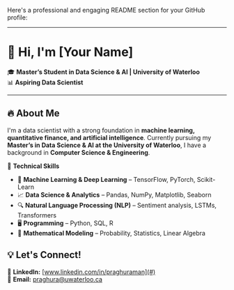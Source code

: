 Here's a professional and engaging README section for your GitHub profile:  

---

# 👋 Hi, I'm [Your Name]  

🎓 **Master’s Student in Data Science & AI | University of Waterloo**  
📊 **Aspiring Data Scientist**  

---

## 🔥 About Me  
I'm a data scientist with a strong foundation in **machine learning, quantitative finance, and artificial intelligence**. Currently pursuing my **Master’s in Data Science & AI at the University of Waterloo**, I have a background in **Computer Science & Engineering**.  

📌 **Technical Skills**  
- 🧠 **Machine Learning & Deep Learning** – TensorFlow, PyTorch, Scikit-Learn  
- 📈 **Data Science & Analytics** – Pandas, NumPy, Matplotlib, Seaborn  
- 🔍 **Natural Language Processing (NLP)** – Sentiment analysis, LSTMs, Transformers  
- 🖥️ **Programming** – Python, SQL, R  
- 🔢 **Mathematical Modeling** – Probability, Statistics, Linear Algebra  

## 💡 Let's Connect!  
🔗 **LinkedIn:** [www.linkedin.com/in/praghuraman](#)  
📧 **Email:** [praghura@uwaterloo.ca](#)
